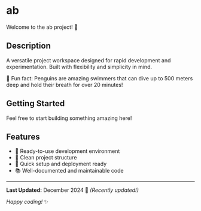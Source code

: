 # ab

Welcome to the ab project! 🚀

## Description

A versatile project workspace designed for rapid development and experimentation. Built with flexibility and simplicity in mind.

🐧 Fun fact: Penguins are amazing swimmers that can dive up to 500 meters deep and hold their breath for over 20 minutes!

## Getting Started

Feel free to start building something amazing here!

## Features

- 🔧 Ready-to-use development environment
- 📁 Clean project structure
- 🚀 Quick setup and deployment ready
- 📚 Well-documented and maintainable code

---

**Last Updated:** December 2024 📅 _(Recently updated!)_

*Happy coding!* ✨
